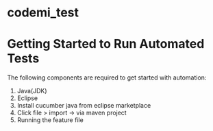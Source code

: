 # codemi_test
# Getting Started to Run Automated Tests
The following components are required to get started with automation:

1. Java(JDK)
2. Eclipse
3. Install cucumber java from eclipse marketplace
4. Click file > import -> via maven project
5. Running the feature file
